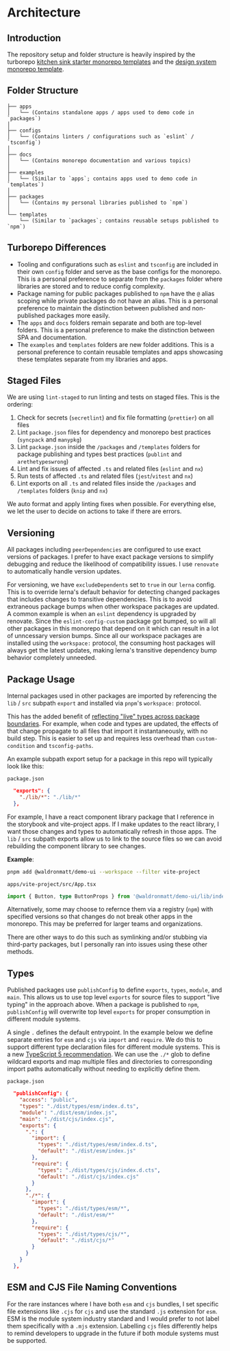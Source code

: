 # Architecture

## Introduction

The repository setup and folder structure is heavily inspired by the turborepo [kitchen sink starter monorepo templates](https://github.com/vercel/turbo/tree/main/examples/kitchen-sink) and the [design system monorepo template](https://github.com/vercel/turbo/tree/main/examples/design-system).

## Folder Structure

```plaintext
├── apps
│   └── (Contains standalone apps / apps used to demo code in `packages`)
│
├── configs
│   └── (Contains linters / configurations such as `eslint` / `tsconfig`)
│
├── docs
│   └── (Contains monorepo documentation and various topics)
│
├── examples
│   └── (Similar to `apps`; contains apps used to demo code in `templates`)
│
├── packages
│   └── (Contains my personal libraries published to `npm`)
│
└── templates
    └── (Similar to `packages`; contains reusable setups published to `npm`)
```

## Turborepo Differences

- Tooling and configurations such as `eslint` and `tsconfig` are included in their own `config` folder and serve as the base configs for the monorepo. This is a personal preference to separate from the `packages` folder where libraries are stored and to reduce config complexity.
- Package naming for public packages published to `npm` have the `@` alias scoping while private packages do not have an alias. This is a personal preference to maintain the distinction between published and non-published packages more easily.
- The `apps` and `docs` folders remain separate and both are top-level folders. This is a personal preference to make the distinction between SPA and documentation.
- The `examples` and `templates` folders are new folder additions. This is a personal preference to contain reusable templates and apps showcasing these templates separate from my libraries and apps.

## Staged Files

We are using `lint-staged` to run linting and tests on staged files. This is the ordering:

1. Check for secrets (`secretlint`) and fix file formatting (`prettier`) on all files
2. Lint `package.json` files for dependency and monorepo best practices (`syncpack` and `manypkg`)
3. Lint `package.json` inside the `/packages` and `/templates` folders for package publishing and types best practices (`publint` and `arethetypeswrong`)
4. Lint and fix issues of affected `.ts` and related files (`eslint` and `nx`)
5. Run tests of affected `.ts` and related files (`jest`/`vitest` and `nx`)
6. Lint exports on all `.ts` and related files inside the `/packages` and `/templates` folders (`knip` and `nx`)

We auto format and apply linting fixes when possible. For everything else, we let the user to decide on actions to take if there are errors.

## Versioning

All packages including `peerDependencies` are configured to use exact versions of packages. I prefer to have exact package versions to simplify debugging and reduce the likelihood of compatibility issues. I use `renovate` to automatically handle version updates.

For versioning, we have `excludeDependents` set to `true` in our `lerna` config. This is to override lerna's default behavior for detecting changed packages that includes changes to transitive dependencies. This is to avoid extraneous package bumps when other workspace packages are updated. A common example is when an `eslint` dependency is upgraded by renovate. Since the `eslint-config-custom` package got bumped, so will all other packages in this monorepo that depend on it which can result in a lot of unncessary version bumps. Since all our workspace packages are installed using the `workspace:` protocol, the consuming host packages will always get the latest updates, making lerna's transitive dependency bump behavior completely unneeded.

## Package Usage

Internal packages used in other packages are imported by referencing the `lib` / `src` subpath `export` and installed via `pnpm`'s `workspace:` protocol.

This has the added benefit of [reflecting "live" types across package boundaries](https://colinhacks.com/essays/live-types-typescript-monorepo). For example, when code and types are updated, the effects of that change propagate to all files that import it instantaneously, with no build step. This is easier to set up and requires less overhead than `custom-condition` and `tsconfig-paths`.

An example subpath export setup for a package in this repo will typically look like this:

`package.json`

```json
  "exports": {
    "./lib/*": "./lib/*"
  },
```

For example, I have a react component library package that I reference in the storybook and vite-project apps. If I make updates to the react library, I want those changes and types to automatically refresh in those apps. The `lib` / `src` subpath exports allow us to link to the source files so we can avoid rebuilding the component library to see changes.

**Example**:

```bash
pnpm add @waldronmatt/demo-ui --workspace --filter vite-project
```

`apps/vite-project/src/App.tsx`

```ts
import { Button, type ButtonProps } from '@waldronmatt/demo-ui/lib/index.js';
```

Alternatively, some may choose to refernce them via a registry (`npm`) with specified versions so that changes do not break other apps in the monorepo. This may be preferred for larger teams and organizations.

There are other ways to do this such as symlinking and/or stubbing via third-party packages, but I personally ran into issues using these other methods.

## Types

Published packages use `publishConfig` to define `exports`, `types`, `module`, and `main`. This allows us to use top level `exports` for source files to support "live typing" in the approach above. When a package is published to `npm`, `publishConfig` will overwrite top level `exports` for proper consumption in different module systems.

A single `.` defines the default entrypoint. In the example below we define separate entries for `esm` and `cjs` via `import` and `require`. We do this to support different type declaration files for different module systems. This is a new [TypeScript 5 recommendation](https://www.typescriptlang.org/docs/handbook/modules/reference.html#node16-nodenext). We can use the `./*` glob to define wildcard exports and map multiple files and directories to corresponding import paths automatically without needing to explicitly define them.

`package.json`

```json
  "publishConfig": {
    "access": "public",
    "types": "./dist/types/esm/index.d.ts",
    "module": "./dist/esm/index.js",
    "main": "./dist/cjs/index.cjs",
    "exports": {
      ".": {
        "import": {
          "types": "./dist/types/esm/index.d.ts",
          "default": "./dist/esm/index.js"
        },
        "require": {
          "types": "./dist/types/cjs/index.d.cts",
          "default": "./dist/cjs/index.cjs"
        }
      },
      "./*": {
        "import": {
          "types": "./dist/types/esm/*",
          "default": "./dist/esm/*"
        },
        "require": {
          "types": "./dist/types/cjs/*",
          "default": "./dist/cjs/*"
        }
      }
    }
  },
```

## ESM and CJS File Naming Conventions

For the rare instances where I have both `esm` and `cjs` bundles, I set specific file extensions like `.cjs` for `cjs` and use the standard `.js` extension for `esm`. ESM is the module system industry standard and I would prefer to not label them specifically with a `.mjs` extension. Labelling `cjs` files differently helps to remind developers to upgrade in the future if both module systems must be supported.

